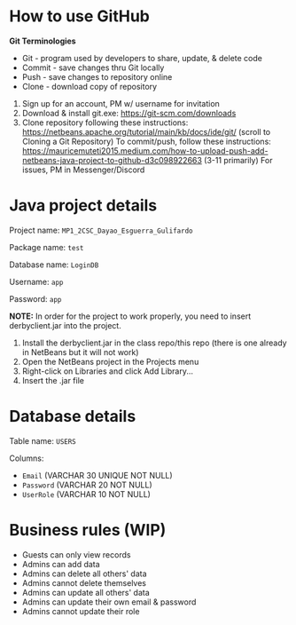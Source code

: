 # How to use GitHub
**Git Terminologies**
- Git - program used by developers to share, update, & delete code
- Commit - save changes thru Git locally
- Push - save changes to repository online
- Clone - download copy of repository
1. Sign up for an account, PM w/ username for invitation
2. Download & install git.exe: https://git-scm.com/downloads
3. Clone repository following these instructions: https://netbeans.apache.org/tutorial/main/kb/docs/ide/git/ (scroll to Cloning a Git Repository)
To commit/push, follow these instructions: https://mauricemuteti2015.medium.com/how-to-upload-push-add-netbeans-java-project-to-github-d3c098922663 (3-11 primarily)
For issues, PM in Messenger/Discord

# Java project details
Project name: `MP1_2CSC_Dayao_Esguerra_Gulifardo`

Package name: `test`

Database name: `LoginDB`

Username: `app`

Password: `app`

**NOTE:** In order for the project to work properly, you need to insert derbyclient.jar into the project.
1. Install the derbyclient.jar in the class repo/this repo (there is one already in NetBeans but it will not work)
2. Open the NetBeans project in the Projects menu
3. Right-click on Libraries and click Add Library...
4. Insert the .jar file

# Database details
Table name: `USERS`

Columns:
- `Email` (VARCHAR 30 UNIQUE NOT NULL)
- `Password` (VARCHAR 20 NOT NULL)
- `UserRole` (VARCHAR 10 NOT NULL)

# Business rules (WIP)
- Guests can only view records
- Admins can add data
- Admins can delete all others' data
- Admins cannot delete themselves
- Admins can update all others' data
- Admins can update their own email & password
- Admins cannot update their role
